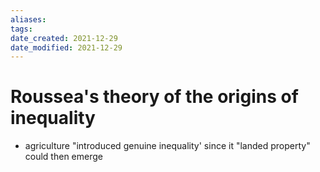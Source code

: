 ```yaml
---
aliases: 
tags: 
date_created: 2021-12-29
date_modified: 2021-12-29
---
```


# Roussea's theory of the origins of inequality
- agriculture "introduced genuine inequality' since it "landed property" could then emerge